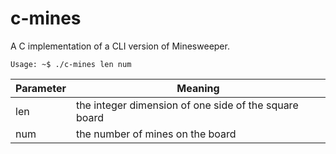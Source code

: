# c-mines
A C implementation of a CLI version of Minesweeper. 

```
Usage: ~$ ./c-mines len num
```

| Parameter | Meaning |
| --------- | ------- |
| len       | the integer dimension of one side of the square board |
| num       | the number of mines on the board |
